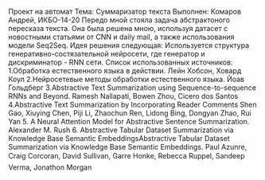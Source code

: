 Проект на автомат
Тема: Суммаризатор текста
Выполнен: Комаров Андрей, ИКБО-14-20
Передо мной стояла задача абстрактоного пересказа текста. Она была решена мною, используя датасет с новостными статьями от CNN и daily mail, а также использования модели Seq2Seq.
Идея решения следующая: Используется структура генеративно-состязательной нейросети, где генератор и дискриминатор - RNN сети.
Список использованных источников:
1.Обработка естественного языка в действии. Лейн Хобсон, Ховард Коул
2.Нейросетевые методы обработки естественного языка. Йоав Гольдберг
3.Abstractive Text Summarization using Sequence-to-sequence RNNs and
Beyond. Ramesh Nallapati, Bowen Zhou, Cicero dos Santos
4.Abstractive Text Summarization by Incorporating Reader Comments
Shen Gao, Xiuying Chen, Piji Li, Zhaochun Ren, Lidong Bing, Dongyan Zhao, Rui Yan
5. A Neural Attention Model for Abstractive Sentence Summarization. Alexander M. Rush
6. Abstractive Tabular Dataset Summarization via Knowledge Base
Semantic EmbeddingsAbstractive Tabular Dataset Summarization via Knowledge Base
Semantic Embeddings. Paul Azunre, Craig Corcoran, David Sullivan, Garre Honke, Rebecca Ruppel, Sandeep Verma, Jonathon Morgan